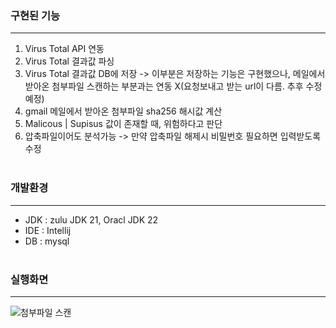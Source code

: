 
### 구현된 기능
---

1. Virus Total API 연동
2. Virus Total 결과값 파싱
3. Virus Total 결과값 DB에 저장 -> 이부분은 저장하는 기능은 구현했으나, 메일에서 받아온 첨부파일 스캔하는 부분과는 연동 X(요청보내고 받는 url이 다름. 추후 수정 예정)
4. gmail 메일에서 받아온 첨부파일 sha256 해시값 계산
5. Malicous | Supisus 값이 존재할 때, 위험하다고 판단
6. 압축파일이어도 분석가능 -> 만약 압축파일 해제시 비밀번호 필요하면 입력받도록 수정
<br></br>


### 개발환경
---

- JDK : zulu JDK 21, Oracl JDK 22
- IDE : Intellij
- DB : mysql
<br></br>

### 실행화면
---
![첨부파일 스캔](https://github.com/sim4110/MailGuard/blob/main/SimSuMin_test/filescan.png)



